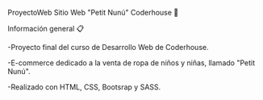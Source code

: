 ProyectoWeb
Sitio Web "Petit Nunú" Coderhouse 🚀

Información general 📋

-Proyecto final del curso de Desarrollo Web de Coderhouse.

-E-commerce dedicado a la venta de ropa de niños y niñas, llamado "Petit Nunú".

-Realizado con HTML, CSS, Bootsrap y SASS.
